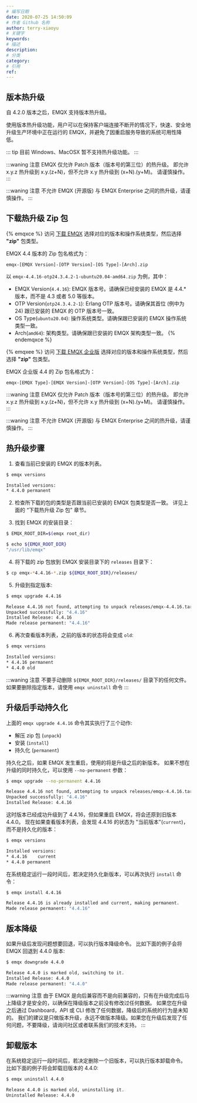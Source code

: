```yaml
---
# 编写日期
date: 2020-07-25 14:50:09
# 作者 Github 名称
author: terry-xiaoyu
# 关键字
keywords:
# 描述
description:
# 分类
category:
# 引用
ref:
---
```


## 版本热升级

自 4.2.0 版本之后，EMQX 支持版本热升级。

使用版本热升级功能，用户可以在保持客户端连接不断开的情况下，快速、安全地升级生产环境中正在运行的 EMQX，并避免了因重启服务导致的系统可用性降低。

::: tip
目前 Windows、MacOSX 暂不支持热升级功能。
:::

:::waning 注意
EMQX 仅允许 Patch 版本（版本号的第三位）的热升级。
即允许 x.y.z 热升级到 x.y.(z+N)，但不允许 x.y 热升级到 (x+N).(y+M)。
请谨慎操作。
:::

:::waning 注意
不允许 EMQX (开源版) 与 EMQX Enterprise 之间的热升级，请谨慎操作。
:::

## 下载热升级 Zip 包

{% emqxce %}
访问 [下载 EMQX](https://www.emqx.com/zh/downloads?product=broker) 选择对应的版本和操作系统类型，然后选择 **"zip"** 包类型。

EMQX 4.4 版本的 Zip 包名格式为：

```
emqx-[EMQX Version]-[OTP Version]-[OS Type]-[Arch].zip
```

以 `emqx-4.4.16-otp24.3.4.2-1-ubuntu20.04-amd64.zip` 为例，其中：

- EMQX Version(`4.4.16`): EMQX 版本号。请确保已经安装的 EMQX 是 4.4.* 版本，而不是 4.3 或者 5.0 等版本。
- OTP Version(`otp24.3.4.2-1`): Erlang OTP 版本号。请确保其首位 (例中为 24) 跟已安装的 EMQX 的 OTP 版本号一致。
- OS Type(`ubuntu20.04`): 操作系统类型。请确保跟已安装的 EMQX 操作系统类型一致。
- Arch(`amd64`): 架构类型。请确保跟已安装的 EMQX 架构类型一致。
{% endemqxce %}

{% emqxee %}
访问 [下载 EMQX 企业版](https://www.emqx.com/zh/try?product=enterprise) 选择对应的版本和操作系统类型，然后选择 **"zip"** 包类型。

EMQX 企业版 4.4 的 Zip 包名格式为：

```
emqx-[EMQX Type]-[EMQX Version]-[OTP Version]-[OS Type]-[Arch].zip
```

:::waning 注意
EMQX 仅允许 Patch 版本（版本号的第三位）的热升级。
即允许 x.y.z 热升级到 x.y.(z+N)，但不允许 x.y 热升级到 (x+N).(y+M)。
请谨慎操作。
:::

:::waning 注意
不允许 EMQX (开源版) 与 EMQX Enterprise 之间的热升级，请谨慎操作。
:::

## 热升级步骤

1. 查看当前已安装的 EMQX 的版本列表。

```bash
$ emqx versions

Installed versions:
* 4.4.0	permanent
```

2. 检查所下载的包的类型是否跟当前已安装的 EMQX 包类型是否一致。
   详见上面的 “下载热升级 Zip 包” 章节。

3. 找到 EMQX 的安装目录：

```bash
$ EMQX_ROOT_DIR=$(emqx root_dir)

$ echo ${EMQX_ROOT_DIR}
"/usr/lib/emqx"
```

4. 将下载的 zip 包放到 EMQX 安装目录下的 `releases` 目录下：

```bash
$ cp emqx-*4.4.16-*.zip ${EMQX_ROOT_DIR}/releases/
```

5. 升级到指定版本:

```bash
$ emqx upgrade 4.4.16

Release 4.4.16 not found, attempting to unpack releases/emqx-4.4.16.tar.gz
Unpacked successfully: "4.4.16"
Installed Release: 4.4.16
Made release permanent: "4.4.16"
```

6. 再次查看版本列表，之前的版本的状态将会变成 `old`:

```bash
$ emqx versions

Installed versions:
* 4.4.16 permanent
* 4.4.0	old
```

:::waning 注意
不要手动删除 `${EMQX_ROOT_DIR}/releases/` 目录下的任何文件。
如果要删除指定版本，请使用 `emqx uninstall` 命令
:::

## 升级后手动持久化

上面的 `emqx upgrade 4.4.16` 命令其实执行了三个动作:

- 解压 zip 包 (`unpack`)
- 安装 (`install`)
- 持久化 (`permanent`)

持久化之后，如果 EMQX 发生重启，使用的将是升级之后的新版本。
如果不想在升级的同时持久化，可以使用 `--no-permanent` 参数：

```bash
$ emqx upgrade --no-permanent 4.4.16

Release 4.4.16 not found, attempting to unpack releases/emqx-4.4.16.tar.gz
Unpacked successfully: "4.4.16"
Installed Release: 4.4.16
```

这时版本已经成功升级到了 4.4.16，但如果重启 EMQX，将会还原到旧版本 4.4.0。
现在如果查看版本列表，会发现 4.4.16 的状态为 "当前版本"(`current`)，而不是持久化的版本：

```bash
$ emqx versions

Installed versions:
* 4.4.16	current
* 4.4.0	permanent
```

在系统稳定运行一段时间后，若决定持久化新版本，可以再次执行 `install` 命令：

```bash
$ emqx install 4.4.16

Release 4.4.16 is already installed and current, making permanent.
Made release permanent: "4.4.16"
```

## 版本降级

如果升级后发现问题想要回退，可以执行版本降级命令。
比如下面的例子会将 EMQX 回退到 4.4.0 版本:

```bash
$ emqx downgrade 4.4.0

Release 4.4.0 is marked old, switching to it.
Installed Release: 4.4.0
Made release permanent: "4.4.0"
```

:::warning 注意
由于 EMQX 是向后兼容而不是向前兼容的，只有在升级完成后马上降级才是安全的，以确保在降级版本之前没有修改过任何数据。
如果您在升级之后通过 Dashboard，API 或 CLI 修改了任何数据，降级后的系统的行为是未知的。
我们的建议是只做版本升级，永远不做版本降级。如果您在升级后发现了任何问题，不要降级，请询问社区或者联系我们的技术支持。
:::

## 卸载版本

在系统稳定运行一段时间后，若决定删除一个旧版本，可以执行版本卸载命令。
比如下面的例子将会卸载旧版本的 4.4.0:

```bash
$ emqx uninstall 4.4.0

Release 4.4.0 is marked old, uninstalling it.
Uninstalled Release: 4.4.0
```

